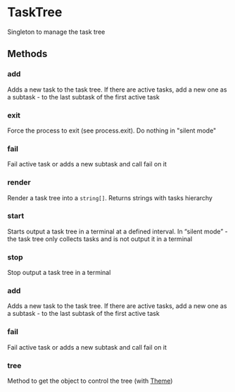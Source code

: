 # TaskTree

Singleton to manage the task tree

## Methods

### add

Adds a new task to the task tree. If there are active tasks, add a new one as a subtask - to the last subtask of the first active task

### exit

Force the process to exit (see process.exit). Do nothing in "silent mode"

### fail

Fail active task or adds a new subtask and call fail on it

### render

Render a task tree into a `string[]`. Returns strings with tasks hierarchy

### start

Starts output a task tree in a terminal at a defined interval. In “silent mode” - the task tree only collects tasks and is not output it in a terminal

### stop

Stop output a task tree in a terminal

### add

Adds a new task to the task tree. If there are active tasks, add a new one as a subtask - to the last subtask of the first active task

### fail

Fail active task or adds a new subtask and call fail on it

### tree

Method to get the object to control the tree (with [Theme](Theme.md))
